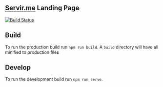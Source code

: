 [Servir.me](https://github.com/MatheusVellone/servir.me) Landing Page
-----------------

[![Build Status](https://travis-ci.org/servirme/landing-page.svg?branch=master)](https://travis-ci.org/servirme/landing-page)

## Build
To run the production build run `npm run build`.
A `build` directory will have all minified to production files

## Develop
To run the development build run `npm run serve`.
